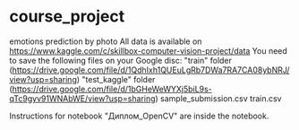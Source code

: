 # course_project
emotions prediction by photo
All data is available on https://www.kaggle.com/c/skillbox-computer-vision-project/data
You need to save the following files on your Google disc:
"train" folder (https://drive.google.com/file/d/1QdhIxh1QUEuLgRb7DWa7RA7CA08ybNRJ/view?usp=sharing)
"test_kaggle" folder (https://drive.google.com/file/d/1bGHeWeWYXj5biL9s-qTc9gyv91WNAbWE/view?usp=sharing)
sample_submission.csv
train.csv

Instructions for notebook "Диплом_OpenCV" are inside the notebook.

